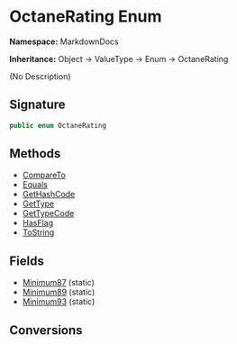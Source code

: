 # OctaneRating Enum
**Namespace:** MarkdownDocs

**Inheritance:** Object → ValueType → Enum → OctaneRating

(No Description)

## Signature
```csharp
public enum OctaneRating
```
## Methods
- [CompareTo](OctaneRating/CompareTo.md)
- [Equals](OctaneRating/Equals.md)
- [GetHashCode](OctaneRating/GetHashCode.md)
- [GetType](OctaneRating/GetType.md)
- [GetTypeCode](OctaneRating/GetTypeCode.md)
- [HasFlag](OctaneRating/HasFlag.md)
- [ToString](OctaneRating/ToString.md)
## Fields
- [Minimum87](OctaneRating/Minimum87.md) (static)
- [Minimum89](OctaneRating/Minimum89.md) (static)
- [Minimum93](OctaneRating/Minimum93.md) (static)
## Conversions
